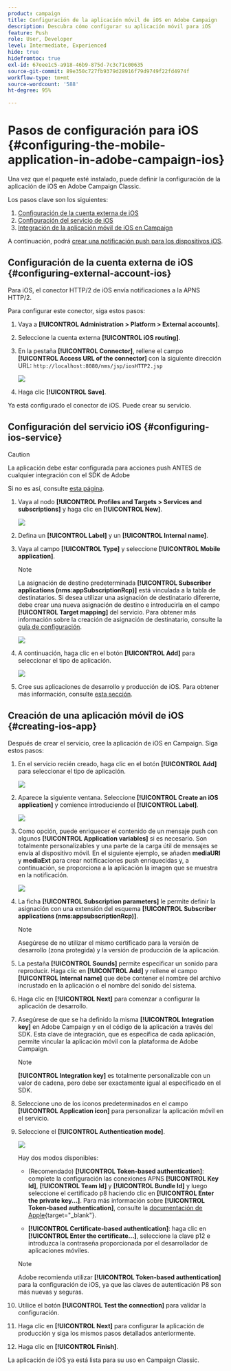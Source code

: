 ```yaml
---
product: campaign
title: Configuración de la aplicación móvil de iOS en Adobe Campaign
description: Descubra cómo configurar su aplicación móvil para iOS
feature: Push
role: User, Developer
level: Intermediate, Experienced
hide: true
hidefromtoc: true
exl-id: 67eee1c5-a918-46b9-875d-7c3c71c00635
source-git-commit: 89e350c727fb9379d28916f79d9749f22fd4974f
workflow-type: tm+mt
source-wordcount: '588'
ht-degree: 95%

---
```


# Pasos de configuración para iOS {#configuring-the-mobile-application-in-adobe-campaign-ios}

Una vez que el paquete esté instalado, puede definir la configuración de la aplicación de iOS en Adobe Campaign Classic.

Los pasos clave son los siguientes:

1. [Configuración de la cuenta externa de iOS](#configuring-external-account-ios)
1. [Configuración del servicio de iOS](#configuring-ios-service)
1. [Integración de la aplicación móvil de iOS en Campaign](#creating-ios-app)

A continuación, podrá [crear una notificación push para los dispositivos iOS](create-notifications-ios.md).

## Configuración de la cuenta externa de iOS {#configuring-external-account-ios}

Para iOS, el conector HTTP/2 de iOS envía notificaciones a la APNS HTTP/2.

Para configurar este conector, siga estos pasos:

1. Vaya a **[!UICONTROL Administration > Platform > External accounts]**.
1. Seleccione la cuenta externa **[!UICONTROL iOS routing]**.
1. En la pestaña **[!UICONTROL Connector]**, rellene el campo **[!UICONTROL Access URL of the connector]** con la siguiente dirección URL: ```http://localhost:8080/nms/jsp/iosHTTP2.jsp```

   ![](assets/nmac_connectors.png)

1. Haga clic **[!UICONTROL Save]**.

Ya está configurado el conector de iOS. Puede crear su servicio.

## Configuración del servicio iOS {#configuring-ios-service}

>[!CAUTION]
>
>La aplicación debe estar configurada para acciones push ANTES de cualquier integración con el SDK de Adobe 
>
>Si no es así, consulte [esta página](https://developer.apple.com/documentation/usernotifications).

1. Vaya al nodo **[!UICONTROL Profiles and Targets > Services and subscriptions]** y haga clic en **[!UICONTROL New]**.

   ![](assets/nmac_service_1.png)

1. Defina un **[!UICONTROL Label]** y un **[!UICONTROL Internal name]**.
1. Vaya al campo **[!UICONTROL Type]** y seleccione **[!UICONTROL Mobile application]**.

   >[!NOTE]
   >
   >La asignación de destino predeterminada **[!UICONTROL Subscriber applications (nms:appSubscriptionRcp)]** está vinculada a la tabla de destinatarios. Si desea utilizar una asignación de destinatario diferente, debe crear una nueva asignación de destino e introducirla en el campo **[!UICONTROL Target mapping]** del servicio. Para obtener más información sobre la creación de asignación de destinatario, consulte la [guía de configuración](../../configuration/using/about-custom-recipient-table.md).

   ![](assets/nmac_ios.png)

1. A continuación, haga clic en el botón **[!UICONTROL Add]** para seleccionar el tipo de aplicación.

   ![](assets/nmac_service_2.png)

1. Cree sus aplicaciones de desarrollo y producción de iOS. Para obtener más información, consulte [esta sección](configuring-the-mobile-application.md#creating-ios-app).

## Creación de una aplicación móvil de iOS {#creating-ios-app}

Después de crear el servicio, cree la aplicación de iOS en Campaign. Siga estos pasos:

1. En el servicio recién creado, haga clic en el botón **[!UICONTROL Add]** para seleccionar el tipo de aplicación.

   ![](assets/nmac_service_2.png)

1. Aparece la siguiente ventana. Seleccione **[!UICONTROL Create an iOS application]** y comience introduciendo el **[!UICONTROL Label]**.

   ![](assets/nmac_ios_2.png)

1. Como opción, puede enriquecer el contenido de un mensaje push con algunos **[!UICONTROL Application variables]** si es necesario. Son totalmente personalizables y una parte de la carga útil de mensajes se envía al dispositivo móvil.
En el siguiente ejemplo, se añaden **mediaURl** y **mediaExt** para crear notificaciones push enriquecidas y, a continuación, se proporciona a la aplicación la imagen que se muestra en la notificación.

   ![](assets/nmac_ios_3.png)

1. La ficha **[!UICONTROL Subscription parameters]** le permite definir la asignación con una extensión del esquema **[!UICONTROL Subscriber applications (nms:appsubscriptionRcp)]**.

   >[!NOTE]
   >
   >Asegúrese de no utilizar el mismo certificado para la versión de desarrollo (zona protegida) y la versión de producción de la aplicación.

1. La pestaña **[!UICONTROL Sounds]** permite especificar un sonido para reproducir. Haga clic en **[!UICONTROL Add]** y rellene el campo **[!UICONTROL Internal name]** que debe contener el nombre del archivo incrustado en la aplicación o el nombre del sonido del sistema.

1. Haga clic en **[!UICONTROL Next]** para comenzar a configurar la aplicación de desarrollo.

1. Asegúrese de que se ha definido la misma **[!UICONTROL Integration key]** en Adobe Campaign y en el código de la aplicación a través del SDK. <!--For more on this, refer to [this page](integrating-campaign-sdk-into-the-mobile-application.md).-->Esta clave de integración, que es específica de cada aplicación, permite vincular la aplicación móvil con la plataforma de Adobe Campaign.

   >[!NOTE]
   >
   > **[!UICONTROL Integration key]** es totalmente personalizable con un valor de cadena, pero debe ser exactamente igual al especificado en el SDK.

1. Seleccione uno de los iconos predeterminados en el campo **[!UICONTROL Application icon]** para personalizar la aplicación móvil en el servicio.

1. Seleccione el **[!UICONTROL Authentication mode]**.

   ![](assets/nmac_ios_5.png)

   Hay dos modos disponibles:

   * (Recomendado) **[!UICONTROL Token-based authentication]**: complete la configuración las conexiones APNS **[!UICONTROL Key Id]**, **[!UICONTROL Team Id]** y **[!UICONTROL Bundle Id]** y luego seleccione el certificado p8 haciendo clic en **[!UICONTROL Enter the private key...]**. Para más información sobre **[!UICONTROL Token-based authentication]**, consulte la [documentación de Apple](https://developer.apple.com/documentation/usernotifications/setting_up_a_remote_notification_server/establishing_a_token-based_connection_to_apns){target="_blank"}.

   * **[!UICONTROL Certificate-based authentication]**: haga clic en **[!UICONTROL Enter the certificate...]**, seleccione la clave p12 e introduzca la contraseña proporcionada por el desarrollador de aplicaciones móviles.

   >[!NOTE]
   >
   > Adobe recomienda utilizar **[!UICONTROL Token-based authentication]** para la configuración de iOS, ya que las claves de autenticación P8 son más nuevas y seguras.

1. Utilice el botón **[!UICONTROL Test the connection]** para validar la configuración.

1. Haga clic en **[!UICONTROL Next]** para configurar la aplicación de producción y siga los mismos pasos detallados anteriormente.


1. Haga clic en **[!UICONTROL Finish]**.

La aplicación de iOS ya está lista para su uso en Campaign Classic.
